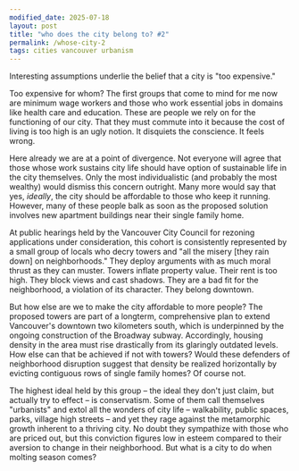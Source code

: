 ```yaml
---
modified_date: 2025-07-18
layout: post
title: "who does the city belong to? #2"
permalink: /whose-city-2
tags: cities vancouver urbanism
---
```


Interesting assumptions underlie the belief that a city is "too expensive."
<!--more-->
Too expensive for whom?
The first groups that come to mind for me now are minimum wage workers and those who work essential jobs in domains like health care and education.
These are people we rely on for the functioning of our city.
That they must commute into it because the cost of living is too high is an ugly notion.
It disquiets the conscience.
It feels wrong.

Here already we are at a point of divergence.
Not everyone will agree that those whose work sustains city life should have option of sustainable life in the city themselves.
Only the most individualistic (and probably the most wealthy) would dismiss this concern outright.
Many more would say that yes, _ideally_, the city should be affordable to those who keep it running.
However, many of these people balk as soon as the proposed solution involves new apartment buildings near their single family home.

At public hearings held by the Vancouver City Council for rezoning applications under consideration, this cohort is consistently represented by a small group of locals who decry towers and "all the misery [they rain down] on neighborhoods."
They deploy arguments with as much moral thrust as they can muster.
Towers inflate property value.
Their rent is too high.
They block views and cast shadows.
They are a bad fit for the neighborhood, a violation of its character.
They belong downtown.

But how else are we to make the city affordable to more people?
The proposed towers are part of a longterm, comprehensive plan to extend Vancouver's downtown two kilometers south, which is underpinned by the ongoing construction of the Broadway subway.
Accordingly, housing density in the area must rise drastically from its glaringly outdated levels.
How else can that be achieved if not with towers?
Would these defenders of neighborhood disruption suggest that density be realized horizontally by evicting contiguous rows of single family homes?
Of course not.

The highest ideal held by this group – the ideal they don't just claim, but actually try to effect – is conservatism.
Some of them call themselves "urbanists" and extol all the wonders of city life – walkability, public spaces, parks, village high streets – and yet they rage against the metamorphic growth inherent to a thriving city.
No doubt they sympathize with those who are priced out, but this conviction figures low in esteem compared to their aversion to change in their neighborhood.
But what is a city to do when molting season comes?